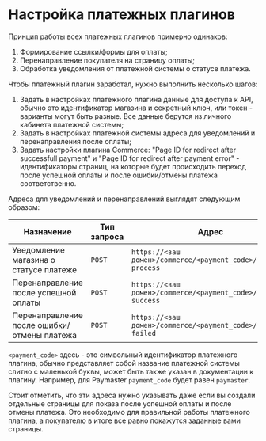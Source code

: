 # Настройка платежных плагинов

Принцип работы всех платежных плагинов примерно одинаков:

1. Формирование ссылки/формы для оплаты;
2. Перенаправление покупателя на страницу оплаты;
3. Обработка уведомления от платежной системы о статусе платежа.

Чтобы платежный плагин заработал, нужно выполнить несколько шагов:

1. Задать в настройках платежного плагина данные для доступа к API, обычно это идентификатор магазина и секретный ключ, или токен - варианты могут быть разные. Все данные берутся из личного кабинета платежной системы;
2. Задать в настройках платежной системы адреса для уведомлений и перенаправления после оплаты;
3. Задать настройки плагина Commerce: "Page ID for redirect after successfull payment" и "Page ID for redirect after payment error" - идентификаторы страниц, на которые будет происходить переход после успешной оплаты и после ошибки/отмены платежа соответственно.

Адреса для уведомлений и перенаправлений выглядят следующим образом:

| Назначение                                  | Тип запроса | Адрес                                                         |
| ------------------------------------------- | ----------- | ------------------------------------------------------------- |
| Уведомление магазина о статусе платеже      | `POST`      | `https://<ваш домен>/commerce/<payment_code>/payment-process` |
| Перенаправление после успешной оплаты       | `POST`      | `https://<ваш домен>/commerce/<payment_code>/payment-success` |
| Перенаправление после ошибки/отмены платежа | `POST`      | `https://<ваш домен>/commerce/<payment_code>/payment-failed`  |

`<payment_code>` здесь - это символьный идентификатор платежного плагина, обычно представляет собой название платежной системы слитно с маленькой буквы, может быть также указан в документации к плагину. Например, для Paymaster `payment_code` будет равен `paymaster`.

Стоит отметить, что эти адреса нужно указывать даже если вы создали отдельные страницы для показа после успешной оплаты и после отмены платежа. Это необходимо для правильной работы платежного плагина, а покупателю в итоге все равно покажутся заданные вами страницы.
